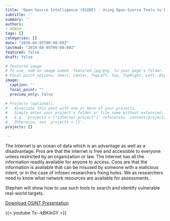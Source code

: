 ```yaml
---
title: 'Open Source Intelligence (OSINT) - Using Open-Source Tools to Find Vulnerable Targets'
subtitle: ''
summary: ''
authors:
- admin
tags: []
categories: []
date: "2019-04-05T00:00:00Z"
lastmod: "2019-04-05T00:00:00Z"
featured: false
draft: false

# Featured image
# To use, add an image named `featured.jpg/png` to your page's folder.
# Focal point options: Smart, Center, TopLeft, Top, TopRight, Left, Right, BottomLeft, Bottom, BottomRight
image:
  caption: ''
  focal_point: ""
  preview_only: false

# Projects (optional).
#   Associate this post with one or more of your projects.
#   Simply enter your project's folder or file name without extension.
#   E.g. `projects = ["internal-project"]` references `content/project/deep-learning/index.md`.
#   Otherwise, set `projects = []`.
projects: []

---
```


The Internet is an ocean of data which is an advantage as well as a disadvantage. Pros are that the internet is free and accessible to everyone unless restricted by an organization or law. The Internet has all the information readily available for anyone to access. Cons are that the information is available that can be misused by someone with a malicious intent, or in the case of infosec researchers fixing holes. We as researchers need to know what network resources are available for assessments.

Stephen will show how to use such tools to search and identify vulnerable real-world targets.

[Download OSINT Presentation](https://msu-denver-acm.github.io/Archive/Cybersecurity/osint.pptx)

{{< youtube Tx--kBKikGY >}}
